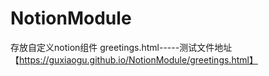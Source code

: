 # NotionModule
存放自定义notion组件
greetings.html-----测试文件地址【https://guxiaogu.github.io/NotionModule/greetings.html】
